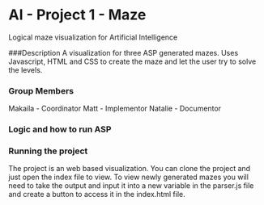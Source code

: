 # AI - Project 1 - Maze
Logical maze visualization for Artificial Intelligence

###Description
A visualization for three ASP generated mazes.
Uses Javascript, HTML and CSS to create the maze and let the user try to solve the levels.

### Group Members
Makaila - Coordinator
Matt - Implementor
Natalie - Documentor

### Logic and how to run ASP


### Running the project
The project is an web based visualization.
You can clone the project and just open the index file to view.
To view newly generated mazes you will need to take the output and input it into a new variable in the parser.js file and create a button to access it in the index.html file.